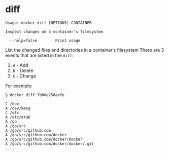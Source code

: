 <!--[metadata]>
+++
title = "diff"
description = "The diff command description and usage"
keywords = ["list, changed, files, container"]
[menu.engine]
parent = "smn_engine_cli"
+++
<![end-metadata]-->

# diff

    Usage: docker diff [OPTIONS] CONTAINER

    Inspect changes on a container's filesystem

      --help=false        Print usage

List the changed files and directories in a container᾿s filesystem
 There are 3 events that are listed in the `diff`:

1. `A` - Add
2. `D` - Delete
3. `C` - Change

For example:

    $ docker diff 7bb0e258aefe

    C /dev
    A /dev/kmsg
    C /etc
    A /etc/mtab
    A /go
    A /go/src
    A /go/src/github.com
    A /go/src/github.com/docker
    A /go/src/github.com/docker/docker
    A /go/src/github.com/docker/docker/.git
    ....
